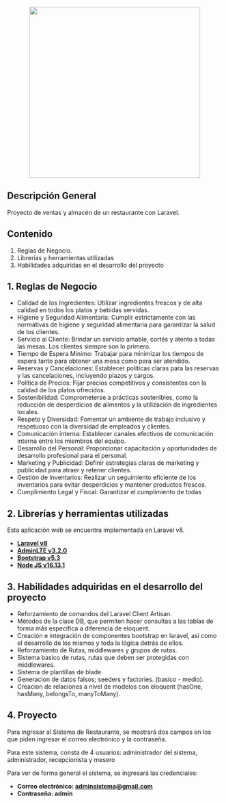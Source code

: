 <p align="center"><a  target="_blank"><img src="https://scontent.ftru2-3.fna.fbcdn.net/v/t39.30808-6/349119151_1216116569107373_4910761614268136203_n.jpg?_nc_cat=108&ccb=1-7&_nc_sid=5f2048&_nc_eui2=AeE56vHaEtKu1h_msT-j5SRgoyneK5GYb2CjKd4rkZhvYMtteokbDtojhLQBo_zS9yttgdn5qTschojjcGgcySQ6&_nc_ohc=3AgTLFqPTcgAX-neU1q&_nc_ht=scontent.ftru2-3.fna&oh=00_AfA-zzkii-PIubxBzURtTq7w_ZoEHFJgHHMhKH9jjChQ7Q&oe=65455A17" width="400"></a></p>


## Descripción General

Proyecto de ventas y almacén de un restaurante con Laravel.

## Contenido

1. Reglas de Negocio.
2. Librerías y herramientas utilizadas
3. Habilidades adquiridas en el desarrollo del proyecto

## 1. Reglas de Negocio

-	Calidad de los Ingredientes: Utilizar ingredientes frescos y de alta calidad en todos los platos y bebidas servidas.
-	Higiene y Seguridad Alimentaria: Cumplir estrictamente con las normativas de higiene y seguridad alimentaria para garantizar la salud de los clientes.
-	Servicio al Cliente: Brindar un servicio amable, cortés y atento a todas las mesas. Los clientes siempre son lo primero.
-	Tiempo de Espera Mínimo: Trabajar para minimizar los tiempos de espera tanto para obtener una mesa como para ser atendido.
-	Reservas y Cancelaciones: Establecer políticas claras para las reservas y las cancelaciones, incluyendo plazos y cargos.
-	Política de Precios: Fijar precios competitivos y consistentes con la calidad de los platos ofrecidos.
-	Sostenibilidad: Comprometerse a prácticas sostenibles, como la reducción de desperdicios de alimentos y la utilización de ingredientes locales.
-	Respeto y Diversidad: Fomentar un ambiente de trabajo inclusivo y respetuoso con la diversidad de empleados y clientes.
-	Comunicación interna: Establecer canales efectivos de comunicación interna entre los miembros del equipo.
-	Desarrollo del Personal: Proporcionar capacitación y oportunidades de desarrollo profesional para el personal.
-	Marketing y Publicidad: Definir estrategias claras de marketing y publicidad para atraer y retener clientes.
-	Gestión de Inventarios: Realizar un seguimiento eficiente de los inventarios para evitar desperdicios y mantener productos frescos.
-   Cumplimiento Legal y Fiscal: Garantizar el cumplimiento de todas

## 2. Librerías y herramientas utilizadas
Esta aplicación web se encuentra implementada en Laravel v8.

- **[Laravel v8](https://laravel.com/docs/8.x/routing)**
- **[AdminLTE v3.2.0](https://adminlte.io)**
- **[Bootstrap v5.3](https://getbootstrap.com/docs/5.3/getting-started/introduction/)**
- **[Node JS v16.13.1](https://www.npackd.org/p/org.nodejs.NodeJS64/16.13.1)**

## 3. Habilidades adquiridas en el desarrollo del proyecto

-	Reforzamiento de comandos del Laravel Client Artisan.
-	Métodos de la clase DB, que permiten hacer consultas a las tablas de forma más especifica a diferencia de eloquent.
-	Creación e integración de componentes bootstrap en laravel, así como el desarrollo de los mismos y toda la lógica detrás de ellos.
-	Reforzamiento de Rutas, middlewares y grupos de rutas.
-	Sistema basico de rutas, rutas que deben ser protegidas con middlewares.
-	Sistema de plantillas de blade.
-	Generacion de datos falsos; seeders y factories. (basico - medio).
-	Creacion de relaciones a nivel de modelos con eloquent (hasOne, hasMany, belongsTo, manyToMany).

## 4. Proyecto
Para ingresar al Sistema de Restaurante, se mostrará dos campos en los que piden ingresar el correo electrónico
y la contraseña.

Para este sistema, consta de 4 usuarios: administrador del sistema, administrador, recepcionista y mesero

Para ver de forma general el sistema, se ingresará las credenciales:

- **Correo electrónico: adminsistema@gmail.com**
- **Contraseña: admin**


